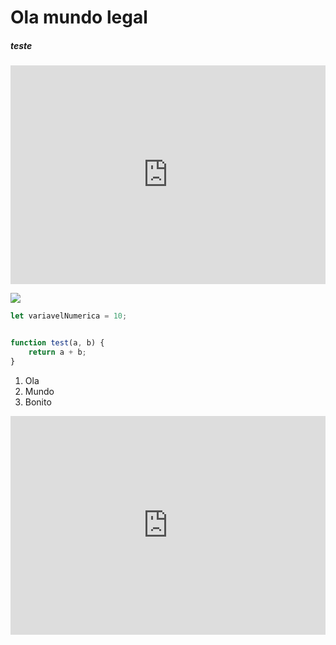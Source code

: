 # Ola mundo legal

##### teste

<iframe width="100%" height="350" src="https://www.youtube.com/embed/RnVlkbkMe9k?si=1XRjbOn587umdDS9" title="YouTube video player" frameborder="0" allow="accelerometer; autoplay; clipboard-write; encrypted-media; gyroscope; picture-in-picture; web-share" allowfullscreen></iframe>


![](/imagens/linguagens/java/java.jpg)

```js
let variavelNumerica = 10;


function test(a, b) {
    return a + b;
}
```

1. Ola
1. Mundo
1. Bonito

<iframe width="100%" height="350" src="https://player.vimeo.com/video/912601615" title="YouTube video player" frameborder="0" allow="accelerometer; autoplay; clipboard-write; encrypted-media; gyroscope; picture-in-picture; web-share" allowfullscreen></iframe>
